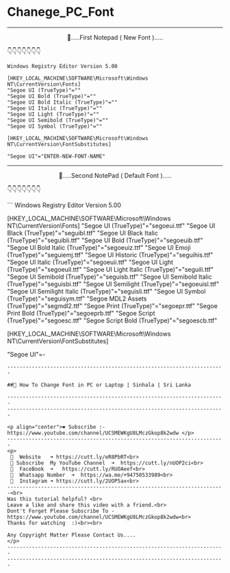 # Chanege_PC_Font


-----------------------------------------------------------------------
<p align="center">
🔰.....First Notepad ( New Font ).....

👇👇👇👇👇👇👇
</p>

```
Windows Registry Editor Version 5.00

[HKEY_LOCAL_MACHINE\SOFTWARE\Microsoft\Windows NT\CurrentVersion\Fonts]
"Segoe UI (TrueType)"=""
"Segoe UI Bold (TrueType)"=""
"Segoe UI Bold Italic (TrueType)"=""
"Segoe UI Italic (TrueType)"=""
"Segoe UI Light (TrueType)"=""
"Segoe UI Semibold (TrueType)"=""
"Segoe UI Symbol (TrueType)"=""

[HKEY_LOCAL_MACHINE\SOFTWARE\Microsoft\Windows NT\CurrentVersion\FontSubstitutes]

"Segoe UI"="ENTER-NEW-FONT-NAME"
```

-----------------------------------------------------------------------
<p align="center">
🔰.....Second NotePad ( Default Font ).....<br>

👇👇👇👇👇👇👇
</p>
```
Windows Registry Editor Version 5.00

[HKEY_LOCAL_MACHINE\SOFTWARE\Microsoft\Windows NT\CurrentVersion\Fonts]
"Segoe UI (TrueType)"="segoeui.ttf"
"Segoe UI Black (TrueType)"="seguibl.ttf"
"Segoe UI Black Italic (TrueType)"="seguibli.ttf"
"Segoe UI Bold (TrueType)"="segoeuib.ttf"
"Segoe UI Bold Italic (TrueType)"="segoeuiz.ttf"
"Segoe UI Emoji (TrueType)"="seguiemj.ttf"
"Segoe UI Historic (TrueType)"="seguihis.ttf"
"Segoe UI Italic (TrueType)"="segoeuii.ttf"
"Segoe UI Light (TrueType)"="segoeuil.ttf"
"Segoe UI Light Italic (TrueType)"="seguili.ttf"
"Segoe UI Semibold (TrueType)"="seguisb.ttf"
"Segoe UI Semibold Italic (TrueType)"="seguisbi.ttf"
"Segoe UI Semilight (TrueType)"="segoeuisl.ttf"
"Segoe UI Semilight Italic (TrueType)"="seguisli.ttf"
"Segoe UI Symbol (TrueType)"="seguisym.ttf"
"Segoe MDL2 Assets (TrueType)"="segmdl2.ttf"
"Segoe Print (TrueType)"="segoepr.ttf"
"Segoe Print Bold (TrueType)"="segoeprb.ttf"
"Segoe Script (TrueType)"="segoesc.ttf"
"Segoe Script Bold (TrueType)"="segoescb.ttf"

[HKEY_LOCAL_MACHINE\SOFTWARE\Microsoft\Windows NT\CurrentVersion\FontSubstitutes]

"Segoe UI"=-
```
-----------------------------------------------------------------------

##🔰 How To Change Font in PC or Laptop | Sinhala | Sri Lanka

-----------------------------------------------------------------------
-----------------------------------------------------------------------

<p align="center">❤️ Subscribe :- https://www.youtube.com/channel/UCSMEWKgU8LMczGkop8k2wdw </p>
-----------------------------------------------------------------------
<p>
 🔵  Website   ➜ https://cutt.ly/eR8PbRT<br>
 🔴 Subscribe  My YouTube Channel  ➜  https://cutt.ly/nUOP2ci<br>
 🔵  FaceBook  ➜   https://cutt.ly/RUOAeef<br>
 🔴  Whatsapp Number  ➜  https://wa.me/+94750533989<br>
 🔵  Instagram ➜ https://cutt.ly/2UOP5ax<br>
-----------------------------------------------------------------------<br>
Was this tutorial helpful? <br>
Leave a like and share this video with a friend.<br>
Dont't Forget Please Subscribe To - https://www.youtube.com/channel/UCSMEWKgU8LMczGkop8k2wdw<br>
Thanks for watching  :)<br><br>

Any Copyright Matter Please Contact Us....
</p>
-----------------------------------------------------------------------
-----------------------------------------------------------------------

